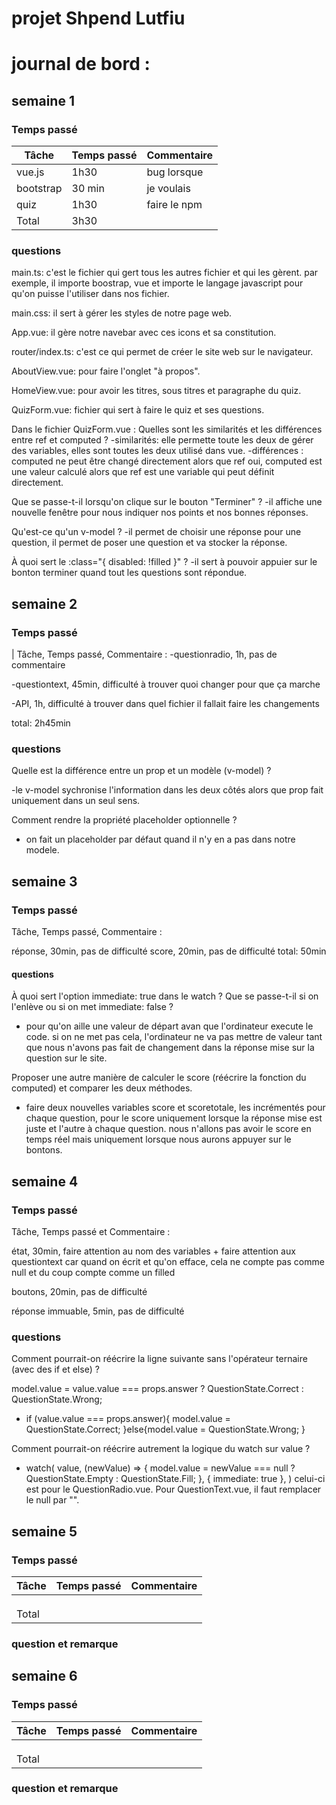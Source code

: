 # projet Shpend Lutfiu

# journal de bord :

## semaine 1

### Temps passé

| Tâche     | Temps passé | Commentaire  |
| --------- | ----------- | ------------ |
| vue.js    | 1h30        | bug lorsque  |
| bootstrap | 30 min      | je voulais   |
| quiz      | 1h30        | faire le npm |
| Total     | 3h30        |              |

### questions

main.ts: c'est le fichier qui gert tous les autres fichier et qui les gèrent. par exemple, il importe boostrap, vue et importe le langage javascript pour qu'on puisse l'utiliser dans nos fichier.

main.css: il sert à gérer les styles de notre page web.

App.vue: il gère notre navebar avec ces icons et sa constitution.

router/index.ts: c'est ce qui permet de créer le site web sur le navigateur.

AboutView.vue: pour faire l'onglet "à propos".

HomeView.vue: pour avoir les titres, sous titres et paragraphe du quiz.

QuizForm.vue: fichier qui sert à faire le quiz et ses questions.

Dans le fichier QuizForm.vue :
Quelles sont les similarités et les différences entre ref et computed ?
-similarités: elle permette toute les deux de gérer des variables, elles sont toutes les deux utilisé dans vue.
-différences : computed ne peut être changé directement alors que ref oui, computed est une valeur calculé alors que ref est une variable qui peut définit directement.

Que se passe-t-il lorsqu'on clique sur le bouton "Terminer" ?
-il affiche une nouvelle fenêtre pour nous indiquer nos points et nos bonnes réponses.

Qu'est-ce qu'un v-model ?
-il permet de choisir une réponse pour une question, il permet de poser une question et va stocker la réponse.

À quoi sert le :class="{ disabled: !filled }" ?
-il sert à pouvoir appuier sur le bonton terminer quand tout les questions sont répondue.

## semaine 2

### Temps passé

| Tâche, Temps passé, Commentaire :
-questionradio, 1h, pas de commentaire

-questiontext, 45min, difficulté à trouver quoi changer pour que ça marche

-API, 1h, difficulté à trouver dans quel fichier il fallait faire les changements

total: 2h45min

### questions

Quelle est la différence entre un prop et un modèle (v-model) ?

-le v-model sychronise l'information dans les deux côtés alors que prop fait uniquement dans un seul sens.

Comment rendre la propriété placeholder optionnelle ?

- on fait un placeholder par défaut quand il n'y en a pas dans notre modele.

## semaine 3

### Temps passé

Tâche, Temps passé, Commentaire :

réponse, 30min, pas de difficulté
score, 20min, pas de difficulté
total: 50min

#### questions

À quoi sert l'option immediate: true dans le watch ? Que se passe-t-il si on l'enlève ou si on met immediate: false ?

- pour qu'on aille une valeur de départ avan que l'ordinateur execute le code. si on ne met pas cela, l'ordinateur ne va pas mettre de valeur tant que nous n'avons pas fait de changement dans la réponse mise sur la question sur le site.

Proposer une autre manière de calculer le score (réécrire la fonction du computed) et comparer les deux méthodes.

- faire deux nouvelles variables score et scoretotale, les incrémentés pour chaque question, pour le score uniquement lorsque la réponse mise est juste et l'autre à chaque question. nous n'allons pas avoir le score en temps réel mais uniquement lorsque nous aurons appuyer sur le bontons.

## semaine 4

### Temps passé

Tâche, Temps passé et Commentaire :

état, 30min, faire attention au nom des variables + faire attention aux questiontext car quand on écrit et qu'on efface, cela ne compte pas comme null et du coup compte comme un filled

boutons, 20min, pas de difficulté

réponse immuable, 5min, pas de difficulté

### questions

Comment pourrait-on réécrire la ligne suivante sans l'opérateur ternaire (avec des if et else) ?

model.value =
value.value === props.answer ? QuestionState.Correct : QuestionState.Wrong;

- if (value.value === props.answer){
  model.value = QuestionState.Correct;
  }else{model.value = QuestionState.Wrong;
  }

Comment pourrait-on réécrire autrement la logique du watch sur value ?

- watch(
  value,
  (newValue) => {
      model.value = newValue === null ? QuestionState.Empty : QuestionState.Fill;
  },
  { immediate: true },
)
celui-ci est pour le QuestionRadio.vue. Pour QuestionText.vue, il faut remplacer le null par "".

## semaine 5

### Temps passé

| Tâche | Temps passé | Commentaire |
| ----- | ----------- | ----------- |
|       |             |             |
|       |             |             |
|       |             |             |
| Total |             |             |

### question et remarque

## semaine 6

### Temps passé

| Tâche | Temps passé | Commentaire |
| ----- | ----------- | ----------- |
|       |             |             |
|       |             |             |
|       |             |             |
| Total |             |             |

### question et remarque
